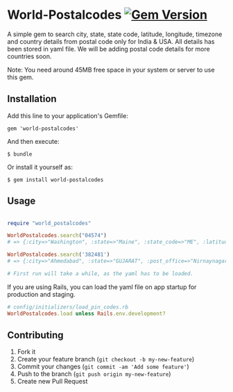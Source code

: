 # World-Postalcodes [![Gem Version](https://badge.fury.io/rb/world-postalcodes.png)](https://badge.fury.io/rb/world-postalcodes.svg)

A simple gem to search city, state, state code, latitude, longitude, timezone and country details from postal code only for India & USA. All details has been stored in yaml file. We will be adding postal code details for more countries soon.

Note: You need around 45MB free space in your system or server to use this gem.

## Installation

Add this line to your application's Gemfile:

    gem 'world-postalcodes'

And then execute:

    $ bundle

Or install it yourself as:

    $ gem install world-postalcodes

## Usage

```ruby

require "world_postalcodes"

WorldPostalcodes.search("04574")
# => {:city=>"Washington", :state=>"Maine", :state_code=>"ME", :latitude=>44.2693, :longitude=>-69.3842, :time_zone=>"America/New_York", :country=>"United States"}

WorldPostalcodes.search('382481')
# => {:city=>"Ahmedabad", :state=>"GUJARAT", :post_office=>"Nirnaynagar", :taluka_name=>"Ahmadabad, :district_name=>"Ahmedabad", :head_office=>"Gandhinagar (Gujarat)", :sub_office=>"NA", :country=>"India"}

# First run will take a while, as the yaml has to be loaded.
```

If you are using Rails, you can load the yaml file on app startup for production and staging.
```ruby
# config/initializers/load_pin_codes.rb
WorldPostalcodes.load unless Rails.env.development?
```

## Contributing

1. Fork it
2. Create your feature branch (`git checkout -b my-new-feature`)
3. Commit your changes (`git commit -am 'Add some feature'`)
4. Push to the branch (`git push origin my-new-feature`)
5. Create new Pull Request
